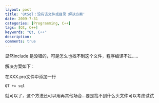 ```yaml
---
layout: post
title: 'QtSql：没有该文件或目录 解决方案'
date: 2009-7-31
categories: [Programming, C++]
tags: [Qt, C++]
keywords: "Qt, C++"
description: 
comments: true
---
```

显然include <QtSql>是没错的，可是怎么也找不到这个文件，程序编译不过.....

解决方案如下：

在XXX.pro文件中添加一行

```
QT += sql
```
就可以了，这个方法还可以用再其他场合...要是找不到什么头文件可以考虑试试
